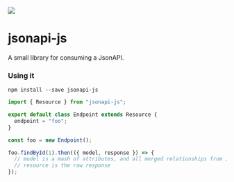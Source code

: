 ![](https://travis-ci.org/lonelyplanet/jsonapi-js.svg?branch=master)

# jsonapi-js
A small library for consuming a JsonAPI.

### Using it
```shell
npm install --save jsonapi-js
```

```js
import { Resource } from "jsonapi-js";

export default class Endpoint extends Resource {
  endpoint = "foo";
}

const foo = new Endpoint();

foo.findById(1).then(({ model, response }) => {
  // model is a mash of attributes, and all merged relationships from includes
  // resource is the raw response
});
```
